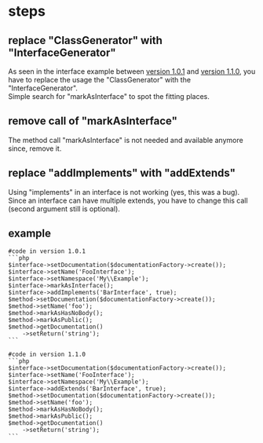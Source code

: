# steps

## replace "ClassGenerator" with "InterfaceGenerator"

As seen in the interface example between [version 1.0.1](https://github.com/bazzline/php_component_code_generator/blob/1.0.1/example/InterfaceExample.php) and [version 1.1.0](https://github.com/bazzline/php_component_code_generator/blob/1.1.0/example/InterfaceExample.php), you have to replace the usage the "ClassGenerator" with the "InterfaceGenerator".  
Simple search for "markAsInterface" to spot the fitting places.

## remove call of "markAsInterface"

The method call "markAsInterface" is not needed and available anymore since, remove it.

## replace "addImplements" with "addExtends"

Using "implements" in an interface is not working (yes, this was a bug).
Since an interface can have multiple extends, you have to change this call (second argument still is optional).

## example

    #code in version 1.0.1
    ```php
    $interface->setDocumentation($documentationFactory->create());
    $interface->setName('FooInterface');
    $interface->setNamespace('My\\Example');
    $interface->markAsInterface();
    $interface->addImplements('BarInterface', true);
    $method->setDocumentation($documentationFactory->create());
    $method->setName('foo');
    $method->markAsHasNoBody();
    $method->markAsPublic();
    $method->getDocumentation()
        ->setReturn('string');
    ```

    #code in version 1.1.0
    ```php
    $interface->setDocumentation($documentationFactory->create());
    $interface->setName('FooInterface');
    $interface->setNamespace('My\\Example');
    $interface->addExtends('BarInterface', true);
    $method->setDocumentation($documentationFactory->create());
    $method->setName('foo');
    $method->markAsHasNoBody();
    $method->markAsPublic();
    $method->getDocumentation()
        ->setReturn('string');
    ```
